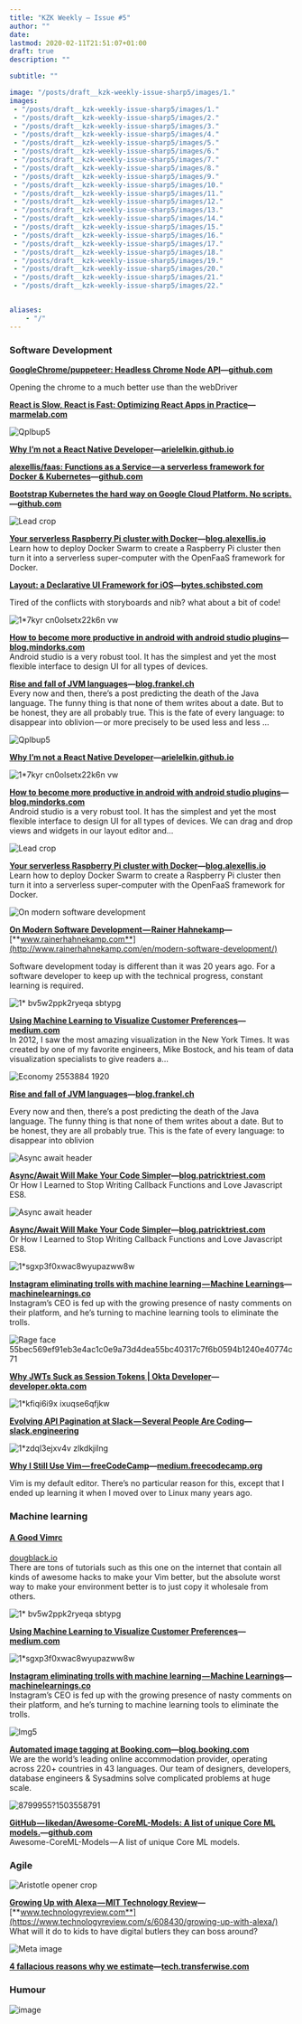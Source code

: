 ```yaml
---
title: "KZK Weekly — Issue #5"
author: ""
date: 
lastmod: 2020-02-11T21:51:07+01:00
draft: true
description: ""

subtitle: ""

image: "/posts/draft__kzk-weekly-issue-sharp5/images/1." 
images:
 - "/posts/draft__kzk-weekly-issue-sharp5/images/1." 
 - "/posts/draft__kzk-weekly-issue-sharp5/images/2." 
 - "/posts/draft__kzk-weekly-issue-sharp5/images/3." 
 - "/posts/draft__kzk-weekly-issue-sharp5/images/4." 
 - "/posts/draft__kzk-weekly-issue-sharp5/images/5." 
 - "/posts/draft__kzk-weekly-issue-sharp5/images/6." 
 - "/posts/draft__kzk-weekly-issue-sharp5/images/7." 
 - "/posts/draft__kzk-weekly-issue-sharp5/images/8." 
 - "/posts/draft__kzk-weekly-issue-sharp5/images/9." 
 - "/posts/draft__kzk-weekly-issue-sharp5/images/10." 
 - "/posts/draft__kzk-weekly-issue-sharp5/images/11." 
 - "/posts/draft__kzk-weekly-issue-sharp5/images/12." 
 - "/posts/draft__kzk-weekly-issue-sharp5/images/13." 
 - "/posts/draft__kzk-weekly-issue-sharp5/images/14." 
 - "/posts/draft__kzk-weekly-issue-sharp5/images/15." 
 - "/posts/draft__kzk-weekly-issue-sharp5/images/16." 
 - "/posts/draft__kzk-weekly-issue-sharp5/images/17." 
 - "/posts/draft__kzk-weekly-issue-sharp5/images/18." 
 - "/posts/draft__kzk-weekly-issue-sharp5/images/19." 
 - "/posts/draft__kzk-weekly-issue-sharp5/images/20." 
 - "/posts/draft__kzk-weekly-issue-sharp5/images/21." 
 - "/posts/draft__kzk-weekly-issue-sharp5/images/22." 


aliases:
    - "/"
---
```


### Software Development

[**GoogleChrome/puppeteer: Headless Chrome Node API**](https://github.com/GoogleChrome/puppeteer?utm_campaign=Revue%20newsletter&amp;utm_medium=Newsletter&amp;utm_source=KZK%20Weekly)**—**[**github.com**](https://github.com/GoogleChrome/puppeteer)

Opening the chrome to a much better use than the webDriver

[**React is Slow, React is Fast: Optimizing React Apps in Practice**](https://marmelab.com/blog/2017/02/06/react-is-slow-react-is-fast.html?utm_campaign=Revue%20newsletter&amp;utm_medium=Newsletter&amp;utm_source=KZK%20Weekly)**—**[**marmelab.com**](https://marmelab.com/blog/2017/02/06/react-is-slow-react-is-fast.html)





![Qplbup5](https://s3.amazonaws.com/revue/items/images/002/215/184/web/qPlBUp5.png?1503558326)



[**Why I’m not a React Native Developer**](https://arielelkin.github.io/articles/why-im-not-a-react-native-developer.html?utm_campaign=Revue%20newsletter&amp;utm_medium=Newsletter&amp;utm_source=KZK%20Weekly)**—**[**arielelkin.github.io**](https://arielelkin.github.io/articles/why-im-not-a-react-native-developer.html)

[**alexellis/faas: Functions as a Service — a serverless framework for Docker &amp; Kubernetes**](https://github.com/alexellis/faas?utm_campaign=Revue%20newsletter&amp;utm_medium=Newsletter&amp;utm_source=KZK%20Weekly)**—**[**github.com**](https://github.com/alexellis/faas)

[**Bootstrap Kubernetes the hard way on Google Cloud Platform. No scripts.**](https://github.com/kelseyhightower/kubernetes-the-hard-way?utm_campaign=Revue%20newsletter&amp;utm_medium=Newsletter&amp;utm_source=KZK%20Weekly)**—**[**github.com**](https://github.com/kelseyhightower/kubernetes-the-hard-way)




![Lead crop](https://s3.amazonaws.com/revue/items/images/002/215/216/web/lead_crop.jpg?1503558690)



[**Your serverless Raspberry Pi cluster with Docker**](https://blog.alexellis.io/your-serverless-raspberry-pi-cluster/?utm_campaign=Revue%20newsletter&amp;utm_medium=Newsletter&amp;utm_source=KZK%20Weekly)**—**[**blog.alexellis.io**](https://blog.alexellis.io/your-serverless-raspberry-pi-cluster/)   
 Learn how to deploy Docker Swarm to create a Raspberry Pi cluster then turn it into a serverless super-computer with the OpenFaaS framework for Docker.

[**Layout: a Declarative UI Framework for iOS**](http://bytes.schibsted.com/layout-declarative-ui-framework-ios/?utm_campaign=Revue%20newsletter&amp;utm_medium=Newsletter&amp;utm_source=KZK%20Weekly)**—**[**bytes.schibsted.com**](http://bytes.schibsted.com/layout-declarative-ui-framework-ios/)

Tired of the conflicts with storyboards and nib? what about a bit of code!





![1*7kyr cn0olsetx22k6n vw](https://s3.amazonaws.com/revue/items/images/002/215/215/web/1*7KYR_Cn0OlSeTX22K6n-Vw.png?1503558682)



[**How to become more productive in android with android studio plugins**](https://blog.mindorks.com/how-to-become-more-productive-in-android-with-android-studio-plugins-3beb3861fa7?gi=bc7c1f1f1b3b&amp;utm_campaign=Revue%20newsletter&amp;utm_medium=Newsletter&amp;utm_source=KZK%20Weekly)**—**[**blog.mindorks.com**](https://blog.mindorks.com/how-to-become-more-productive-in-android-with-android-studio-plugins-3beb3861fa7?gi=bc7c1f1f1b3b)   
 Android studio is a very robust tool. It has the simplest and yet the most flexible interface to design UI for all types of devices. 

[**Rise and fall of JVM languages**](https://blog.frankel.ch/rise-fall-jvm-languages/?utm_campaign=Revue%20newsletter&amp;utm_medium=Newsletter&amp;utm_source=KZK%20Weekly#gsc.tab=0)**—**[**blog.frankel.ch**](https://blog.frankel.ch/rise-fall-jvm-languages/#gsc.tab=0)   
 Every now and then, there’s a post predicting the death of the Java language. The funny thing is that none of them writes about a date. But to be honest, they are all probably true. This is the fate of every language: to disappear into oblivion — or more precisely to be used less and less …




![Qplbup5](https://s3.amazonaws.com/revue/items/images/002/215/211/web/qPlBUp5.png?1503558653)



[**Why I’m not a React Native Developer**](https://arielelkin.github.io/articles/why-im-not-a-react-native-developer.html?utm_campaign=Revue%20newsletter&amp;utm_medium=Newsletter&amp;utm_source=KZK%20Weekly)**—**[**arielelkin.github.io**](https://arielelkin.github.io/articles/why-im-not-a-react-native-developer.html)




![1*7kyr cn0olsetx22k6n vw](https://s3.amazonaws.com/revue/items/images/002/215/189/web/1*7KYR_Cn0OlSeTX22K6n-Vw.png?1503558378)



[**How to become more productive in android with android studio plugins**](https://blog.mindorks.com/how-to-become-more-productive-in-android-with-android-studio-plugins-3beb3861fa7?gi=25a7f1365847&amp;utm_campaign=Revue%20newsletter&amp;utm_medium=Newsletter&amp;utm_source=KZK%20Weekly)**—**[**blog.mindorks.com**](https://blog.mindorks.com/how-to-become-more-productive-in-android-with-android-studio-plugins-3beb3861fa7?gi=25a7f1365847)   
 Android studio is a very robust tool. It has the simplest and yet the most flexible interface to design UI for all types of devices. We can drag and drop views and widgets in our layout editor and…




![Lead crop](https://s3.amazonaws.com/revue/items/images/002/215/191/web/lead_crop.jpg?1503558385)



[**Your serverless Raspberry Pi cluster with Docker**](https://blog.alexellis.io/your-serverless-raspberry-pi-cluster/?utm_campaign=Revue%20newsletter&amp;utm_medium=Newsletter&amp;utm_source=KZK%20Weekly)**—**[**blog.alexellis.io**](https://blog.alexellis.io/your-serverless-raspberry-pi-cluster/)   
 Learn how to deploy Docker Swarm to create a Raspberry Pi cluster then turn it into a serverless super-computer with the OpenFaaS framework for Docker.




![On modern software development](https://s3.amazonaws.com/revue/items/images/002/215/213/web/On-Modern-Software-Development.jpg?1503558670)



[**On Modern Software Development — Rainer Hahnekamp**](http://www.rainerhahnekamp.com/en/modern-software-development/?utm_campaign=Revue%20newsletter&amp;utm_medium=Newsletter&amp;utm_source=KZK%20Weekly)**—** [**www.rainerhahnekamp.com**](http://www.rainerhahnekamp.com/en/modern-software-development/)

Software development today is different than it was 20 years ago. For a software developer to keep up with the technical progress, constant learning is required.




![1* bv5w2ppk2ryeqa sbtypg](https://s3.amazonaws.com/revue/items/images/002/215/192/web/1*_Bv5w2PPk2rYeqa_sBtYpg.png?1503558393)



[**Using Machine Learning to Visualize Customer Preferences**](https://medium.com/@johncoogan/using-machine-learning-to-visualize-customer-preferences-6a007cfb9b97?utm_campaign=Revue%20newsletter&amp;utm_medium=Newsletter&amp;utm_source=KZK%20Weekly)**—**[**medium.com**](https://medium.com/@johncoogan/using-machine-learning-to-visualize-customer-preferences-6a007cfb9b97)   
 In 2012, I saw the most amazing visualization in the New York Times. It was created by one of my favorite engineers, Mike Bostock, and his team of data visualization specialists to give readers a…




![Economy 2553884 1920](https://s3.amazonaws.com/revue/items/images/002/215/214/web/economy-2553884_1920.jpg?1503558675)



[**Rise and fall of JVM languages**](https://blog.frankel.ch/rise-fall-jvm-languages/?utm_campaign=Revue%20newsletter&amp;utm_medium=Newsletter&amp;utm_source=KZK%20Weekly#gsc.tab=0)**—**[**blog.frankel.ch**](https://blog.frankel.ch/rise-fall-jvm-languages/#gsc.tab=0)

Every now and then, there’s a post predicting the death of the Java language. The funny thing is that none of them writes about a date. But to be honest, they are all probably true. This is the fate of every language: to disappear into oblivion




![Async await header](https://s3.amazonaws.com/revue/items/images/002/215/194/web/async_await_header.png?1503558401)



[**Async/Await Will Make Your Code Simpler**](https://blog.patricktriest.com/what-is-async-await-why-should-you-care/?utm_campaign=Revue%20newsletter&amp;utm_medium=Newsletter&amp;utm_source=KZK%20Weekly)**—**[**blog.patricktriest.com**](https://blog.patricktriest.com/what-is-async-await-why-should-you-care/)   
 Or How I Learned to Stop Writing Callback Functions and Love Javascript ES8.




![Async await header](https://s3.amazonaws.com/revue/items/images/002/215/218/web/async_await_header.png?1503558704)



[**Async/Await Will Make Your Code Simpler**](https://blog.patricktriest.com/what-is-async-await-why-should-you-care/?utm_campaign=Revue%20newsletter&amp;utm_medium=Newsletter&amp;utm_source=KZK%20Weekly)**—**[**blog.patricktriest.com**](https://blog.patricktriest.com/what-is-async-await-why-should-you-care/)   
 Or How I Learned to Stop Writing Callback Functions and Love Javascript ES8.




![1*sgxp3f0xwac8wyupazww8w](https://s3.amazonaws.com/revue/items/images/002/215/195/web/1*sgXp3F0xWAc8wYupAzWW8w.png?1503558409)



[**Instagram eliminating trolls with machine learning — Machine Learnings**](https://machinelearnings.co/instagram-eliminating-trolls-with-machine-learning-47ec7da66042?gi=4eb509313ca3&amp;utm_campaign=Revue%20newsletter&amp;utm_medium=Newsletter&amp;utm_source=KZK%20Weekly)**—**[**machinelearnings.co**](https://machinelearnings.co/instagram-eliminating-trolls-with-machine-learning-47ec7da66042?gi=4eb509313ca3)   
 Instagram’s CEO is fed up with the growing presence of nasty comments on their platform, and he’s turning to machine learning tools to eliminate the trolls.




![Rage face 55bec569ef91eb3e4ac1c0e9a73d4dea55bc40317c7f6b0594b1240e40774c71](https://s3.amazonaws.com/revue/items/images/002/215/222/web/rage-face-55bec569ef91eb3e4ac1c0e9a73d4dea55bc40317c7f6b0594b1240e40774c71.jpg?1503558747)



[**Why JWTs Suck as Session Tokens | Okta Developer**](https://developer.okta.com/blog/2017/08/17/why-jwts-suck-as-session-tokens?utm_campaign=Revue%20newsletter&amp;utm_medium=Newsletter&amp;utm_source=KZK%20Weekly)**—**[**developer.okta.com**](https://developer.okta.com/blog/2017/08/17/why-jwts-suck-as-session-tokens)




![1*kfiqi6i9x ixuqse6qfjkw](https://s3.amazonaws.com/revue/items/images/002/215/225/web/1*kfiQI6i9X-iXuqSe6qfjkw.jpeg?1503558759)



[**Evolving API Pagination at Slack — Several People Are Coding**](https://slack.engineering/evolving-api-pagination-at-slack-1c1f644f8e12?gi=1248b0f31a&amp;utm_campaign=Revue%20newsletter&amp;utm_medium=Newsletter&amp;utm_source=KZK%20Weekly)**—**[**slack.engineering**](https://slack.engineering/evolving-api-pagination-at-slack-1c1f644f8e12?gi=1248b0f31a)




![1*zdql3ejxv4v zlkdkjilng](https://s3.amazonaws.com/revue/items/images/002/215/228/web/1*ZdqL3eJXV4v-ZlkDKJIlNg.png?1503558785)



[**Why I Still Use Vim — freeCodeCamp**](https://medium.freecodecamp.org/why-i-still-use-vim-67afd76b4db6?gi=714fee94899a&amp;utm_campaign=Revue%20newsletter&amp;utm_medium=Newsletter&amp;utm_source=KZK%20Weekly)**—**[**medium.freecodecamp.org**](https://medium.freecodecamp.org/why-i-still-use-vim-67afd76b4db6?gi=714fee94899a)

Vim is my default editor. There’s no particular reason for this, except that I ended up learning it when I moved over to Linux many years ago.

### Machine learning

#### [A Good Vimrc](https://dougblack.io/words/a-good-vimrc.html?utm_campaign=Revue%20newsletter&amp;utm_medium=Newsletter&amp;utm_source=KZK%20Weekly)

[dougblack.io](https://dougblack.io/words/a-good-vimrc.html)   
 There are tons of tutorials such as this one on the internet that contain all kinds of awesome hacks to make your Vim better, but the absolute worst way to make your environment better is to just copy it wholesale from others.




![1* bv5w2ppk2ryeqa sbtypg](https://s3.amazonaws.com/revue/items/images/002/215/217/web/1*_Bv5w2PPk2rYeqa_sBtYpg.png?1503558698)



[**Using Machine Learning to Visualize Customer Preferences**](https://medium.com/@johncoogan/using-machine-learning-to-visualize-customer-preferences-6a007cfb9b97?utm_campaign=Revue%20newsletter&amp;utm_medium=Newsletter&amp;utm_source=KZK%20Weekly)**—**[**medium.com**](https://medium.com/@johncoogan/using-machine-learning-to-visualize-customer-preferences-6a007cfb9b97)




![1*sgxp3f0xwac8wyupazww8w](https://s3.amazonaws.com/revue/items/images/002/215/219/web/1*sgXp3F0xWAc8wYupAzWW8w.png?1503558713)



[**Instagram eliminating trolls with machine learning — Machine Learnings**](https://machinelearnings.co/instagram-eliminating-trolls-with-machine-learning-47ec7da66042?gi=ac2d1d240854&amp;utm_campaign=Revue%20newsletter&amp;utm_medium=Newsletter&amp;utm_source=KZK%20Weekly)**—**[**machinelearnings.co**](https://machinelearnings.co/instagram-eliminating-trolls-with-machine-learning-47ec7da66042?gi=ac2d1d240854)   
 Instagram’s CEO is fed up with the growing presence of nasty comments on their platform, and he’s turning to machine learning tools to eliminate the trolls.




![Img5](https://s3.amazonaws.com/revue/items/images/002/215/226/web/img5.png?1503558775)



[**Automated image tagging at Booking.com**](https://blog.booking.com/automated-image-tagging-at-booking.com.html?utm_campaign=Revue%20newsletter&amp;utm_medium=Newsletter&amp;utm_source=KZK%20Weekly)**—**[**blog.booking.com**](https://blog.booking.com/automated-image-tagging-at-booking.com.html)   
 We are the world’s leading online accommodation provider, operating across 220+ countries in 43 languages. Our team of designers, developers, database engineers &amp; Sysadmins solve complicated problems at huge scale.




![8799955?1503558791](https://s3.amazonaws.com/revue/items/images/002/215/229/web/8799955?1503558791)



[**GitHub — likedan/Awesome-CoreML-Models: A list of unique Core ML models.**](https://github.com/likedan/Awesome-CoreML-Models?utm_campaign=Revue%20newsletter&amp;utm_medium=Newsletter&amp;utm_source=KZK%20Weekly)**—**[**github.com**](https://github.com/likedan/Awesome-CoreML-Models)   
 Awesome-CoreML-Models — A list of unique Core ML models.

### Agile




![Aristotle opener crop](https://s3.amazonaws.com/revue/items/images/002/215/224/web/aristotle-opener-crop.png?1503558752)



[**Growing Up with Alexa — MIT Technology Review**](https://www.technologyreview.com/s/608430/growing-up-with-alexa/?utm_campaign=Revue%20newsletter&amp;utm_medium=Newsletter&amp;utm_source=KZK%20Weekly)**—** [**www.technologyreview.com**](https://www.technologyreview.com/s/608430/growing-up-with-alexa/)   
 What will it do to kids to have digital butlers they can boss around?




![Meta image](https://s3.amazonaws.com/revue/items/images/002/215/227/web/meta-image.png?1503558775)



[**4 fallacious reasons why we estimate**](http://tech.transferwise.com/4-fallacious-reasons-why-we-estimate/?utm_campaign=Revue%20newsletter&amp;utm_medium=Newsletter&amp;utm_source=KZK%20Weekly)**—**[**tech.transferwise.com**](http://tech.transferwise.com/4-fallacious-reasons-why-we-estimate/)

### Humour




![image](https://s3.amazonaws.com/revue/items/images/002/215/197/mail/attention.png?1503558455)
